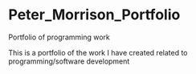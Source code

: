 # Peter_Morrison_Portfolio
Portfolio of programming work

This is a portfolio of the work I have created related to programming/software development
